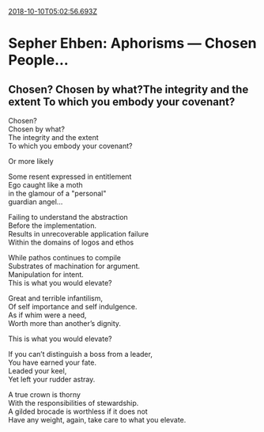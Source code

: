 [2018-10-10T05:02:56.693Z](https://medium.com//@jasonmedland/sepher-ehben-aphorisms-chosen-people-309fab75925a)
# Sepher Ehben: Aphorisms — Chosen People…
## Chosen? Chosen by what?The integrity and the extent To which you embody your covenant?
Chosen?   
Chosen by what?  
The integrity and the extent   
To which you embody your covenant?

Or more likely

Some resent expressed in entitlement  
Ego caught like a moth  
in the glamour of a "personal"  
guardian angel…

Failing to understand the abstraction  
Before the implementation.  
Results in unrecoverable application failure  
Within the domains of logos and ethos

While pathos continues to compile  
Substrates of machination for argument.  
Manipulation for intent.  
This is what you would elevate?

Great and terrible infantilism,  
Of self importance and self indulgence.  
As if whim were a need,  
Worth more than another’s dignity.

This is what you would elevate?

If you can’t distinguish a boss from a leader,  
You have earned your fate.   
Leaded your keel,  
Yet left your rudder astray.

A true crown is thorny  
With the responsibilities of stewardship.  
A gilded brocade is worthless if it does not   
Have any weight, again, take care to what you elevate.